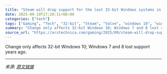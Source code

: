 ```yaml
---
title: "Steam will drop support for the last 32-bit Windows systems in January 2026"
date: 2025-09-19T17:20:11+08:00
categories: ["tech"]
tags: ["Gaming", "Tech", "32-bit", "Steam", "Valve", "windows 10", "windows 10 22h2", "windows 11"]
summary: "Change only affects 32-bit Windows 10; Windows 7 and 8 lost support years ago."
source_url: "https://arstechnica.com/gaming/2025/09/steam-will-drop-support-for-the-last-32-bit-windows-systems-in-january-2026/"
---
```


Change only affects 32-bit Windows 10; Windows 7 and 8 lost support years ago.

---

*来源: [原文链接](https://arstechnica.com/gaming/2025/09/steam-will-drop-support-for-the-last-32-bit-windows-systems-in-january-2026/)*

